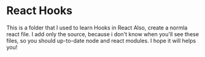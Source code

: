 # React Hooks
This is a folder that I used to learn Hooks in React
Also, create a normla react file. I add only the source, because i don't know when you'll see these files, so you should up-to-date node and react modules. 
I hope it will helps you!
